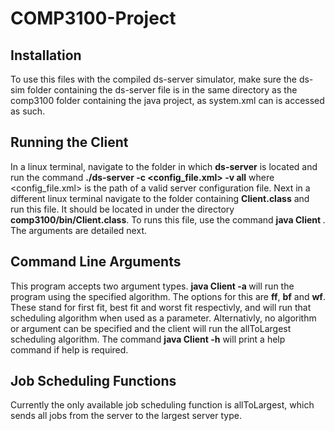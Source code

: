 # COMP3100-Project
 
## Installation

To use this files with the compiled ds-server simulator, make sure the ds-sim folder containing the ds-server file is in the same directory as the comp3100 folder containing the java project, as system.xml can is accessed as such.

## Running the Client

In a linux terminal, navigate to the folder in which **ds-server** is located and run the command **./ds-server -c <config_file.xml> -v all** where <config_file.xml> is the path of a valid server configuration file. Next in a different linux terminal navigate to the folder containing **Client.class** and run this file. It should be located in under the directory **comp3100/bin/Client.class**. To runs this file, use the command **java Client <arguments>**. The arguments are detailed next.

## Command Line Arguments

This program accepts two argument types. **java Client -a <algorithm>** will run the program using the specified algorithm. The options for this are **ff**, **bf** and **wf**. These stand for first fit, best fit and worst fit respectivly, and will run that scheduling algorithm when used as a parameter. Alternativly, no algorithm or argument can be specified and the client will run the allToLargest scheduling algorithm. The command **java Client -h** will print a help command if help is required.

## Job Scheduling Functions

Currently the only available job scheduling function is allToLargest, which sends all jobs from the server to the largest server type.

